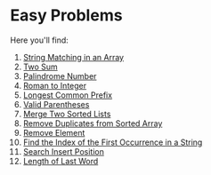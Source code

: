 # Easy Problems

Here you'll find:

1. <a href="https://github.com/lara-vel-dev/leetcode-exercises/blob/main/easy-problems/01-matchingstring.py">String Matching in an Array</a>
2. <a href="https://github.com/lara-vel-dev/leetcode-exercises/blob/main/easy-problems/02-twosum.py">Two Sum</a>
3. <a href="https://github.com/lara-vel-dev/leetcode-exercises/blob/main/easy-problems/03-palindrome.py">Palindrome Number</a>
4. <a href="https://github.com/lara-vel-dev/leetcode-exercises/blob/main/easy-problems/04-romantointeger.py">Roman to Integer</a>
5. <a href="https://github.com/lara-vel-dev/leetcode-exercises/blob/main/easy-problems/05-commonprefix.py">Longest Common Prefix</a>
6. <a href="https://github.com/lara-vel-dev/leetcode-exercises/blob/main/easy-problems/06-validparenthesis.py">Valid Parentheses</a>
7. <a href="https://github.com/lara-vel-dev/leetcode-exercises/blob/main/easy-problems/07-mergelists.py">Merge Two Sorted Lists</a>
8. <a href="https://github.com/lara-vel-dev/leetcode-exercises/blob/main/easy-problems/08-removeduplicates.py">Remove Duplicates from Sorted Array</a>
9. <a href="https://github.com/lara-vel-dev/leetcode-exercises/blob/main/easy-problems/09-removeelements.py">Remove Element</a>
10. <a href="https://github.com/lara-vel-dev/leetcode-exercises/blob/main/easy-problems/10-findindex.py">Find the Index of the First Occurrence in a String</a>
11. <a href="https://github.com/lara-vel-dev/leetcode-exercises/blob/main/easy-problems/11-searchposition.py">Search Insert Position</a>
12. <a href="https://github.com/lara-vel-dev/leetcode-exercises/blob/main/easy-problems/12-lengthlastword.py">Length of Last Word</a>
<a href=""></a>
<a href=""></a>
<a href=""></a>
